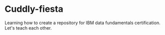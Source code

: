 # Cuddly-fiesta
Learning how to create a repository for IBM data fundamentals certification. 
Let's teach each other. 

